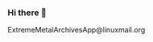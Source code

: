 ### Hi there 👋

<!--
**ExtremeMetalArchivesApp/ExtremeMetalArchivesApp** is a ✨ _special_ ✨ repository because its `README.md` (this file) appears on your GitHub profile.

Here are some ideas to get you started:

- 🔭 ExtremeMetalArchivesApp@linuxmail.org
- 🌱ExtremeMetalArchivesApp@linuxmail.org
- 👯 ExtremeMetalArchivesApp@linuxmail.org
- 🤔ExtremeMetalArchivesApp@linuxmail.org
- 💬 ExtremeMetalArchivesApp@linuxmail.org
- 📫 ExtremeMetalArchivesApp@linuxmail.org
- 😄 ExtremeMetalArchivesApp@linuxmail.org
- ⚡ ExtremeMetalArchivesApp@linuxmail.org
-->ExtremeMetalArchivesApp@linuxmail.org
